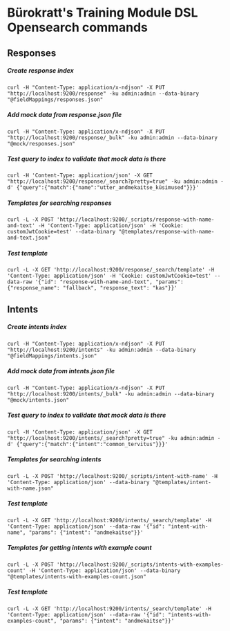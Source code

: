 # Bürokratt's Training Module DSL Opensearch commands
## Responses
##### Create response index
```
curl -H "Content-Type: application/x-ndjson" -X PUT "http://localhost:9200/response" -ku admin:admin --data-binary "@fieldMappings/responses.json"
```
##### Add mock data from response.json file
```
curl -H "Content-Type: application/x-ndjson" -X PUT "http://localhost:9200/response/_bulk" -ku admin:admin --data-binary "@mock/responses.json"
```
##### Test query to index to validate that mock data is there
```
curl -H 'Content-Type: application/json' -X GET "http://localhost:9200/response/_search?pretty=true" -ku admin:admin -d' {"query":{"match":{"name":"utter_andmekaitse_küsimused"}}}'
```
##### Templates for searching responses
```
curl -L -X POST 'http://localhost:9200/_scripts/response-with-name-and-text' -H 'Content-Type: application/json' -H 'Cookie: customJwtCookie=test' --data-binary "@templates/response-with-name-and-text.json"
```
##### Test template
```
curl -L -X GET 'http://localhost:9200/response/_search/template' -H 'Content-Type: application/json' -H 'Cookie: customJwtCookie=test' --data-raw '{"id": "response-with-name-and-text", "params": {"response_name": "fallback", "response_text": "kas"}}'
```
## Intents
##### Create intents index
```
curl -H "Content-Type: application/x-ndjson" -X PUT "http://localhost:9200/intents" -ku admin:admin --data-binary "@fieldMappings/intents.json"
```
##### Add mock data from intents.json file
```
curl -H "Content-Type: application/x-ndjson" -X PUT "http://localhost:9200/intents/_bulk" -ku admin:admin --data-binary "@mock/intents.json"
```
##### Test query to index to validate that mock data is there
```
curl -H 'Content-Type: application/json' -X GET "http://localhost:9200/intents/_search?pretty=true" -ku admin:admin -d' {"query":{"match":{"intent":"common_tervitus"}}}'
```
##### Templates for searching intents
```
curl -L -X POST 'http://localhost:9200/_scripts/intent-with-name' -H 'Content-Type: application/json' --data-binary "@templates/intent-with-name.json"
```
##### Test template
```
curl -L -X GET 'http://localhost:9200/intents/_search/template' -H 'Content-Type: application/json' --data-raw '{"id": "intent-with-name", "params": {"intent": "andmekaitse"}}'
```
##### Templates for getting intents with example count
```
curl -L -X POST 'http://localhost:9200/_scripts/intents-with-examples-count' -H 'Content-Type: application/json' --data-binary "@templates/intents-with-examples-count.json"
```
##### Test template
```
curl -L -X GET 'http://localhost:9200/intents/_search/template' -H 'Content-Type: application/json' --data-raw '{"id": "intents-with-examples-count", "params": {"intent": "andmekaitse"}}'
```